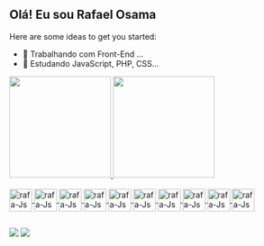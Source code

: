 ## Olá! Eu sou Rafael Osama

Here are some ideas to get you started:

- 🔭 Trabalhando com Front-End ...
- 🌱 Estudando JavaScript, PHP, CSS...

<div>
<a href="https://github.com/RafaelOsama">
<img height="180cm" src="https://github-readme-stats.vercel.app/api?username=RafaelOsama&show_icons=true&theme=dracula&include_all_commits=true&count_private=true"/>
<img height="180cm" src="https://github-readme-stats.vercel.app/api/top-langs/?username=RafaelOsama&layout=compact&langs_count=16&theme=dracula"/>
</div>
<div style="display: inline_block"><br>
<img align="center" alt="rafa-Js" height"30" width="40" src="https://cdn.jsdelivr.net/gh/devicons/devicon/icons/bootstrap/bootstrap-original-wordmark.svg" />
<img align="center" alt="rafa-Js" height"30" width="40" src="https://cdn.jsdelivr.net/gh/devicons/devicon/icons/markdown/markdown-original.svg" />
<img align="center" alt="rafa-Js" height"30" width="40" src="https://cdn.jsdelivr.net/gh/devicons/devicon/icons/mysql/mysql-original-wordmark.svg" />
<img align="center" alt="rafa-Js" height"30" width="40" src="https://cdn.jsdelivr.net/gh/devicons/devicon/icons/php/php-original.svg" />
<img align="center" alt="rafa-Js" height"30" width="40" src="https://cdn.jsdelivr.net/gh/devicons/devicon/icons/photoshop/photoshop-plain.svg" />
<img align="center" alt="rafa-Js" height"30" width="40" src="https://cdn.jsdelivr.net/gh/devicons/devicon/icons/visualstudio/visualstudio-plain.svg" />
<img align="center" alt="rafa-Js" height"30" width="40" src="https://cdn.jsdelivr.net/gh/devicons/devicon/icons/wordpress/wordpress-plain-wordmark.svg" />
<img align="center" alt="rafa-Js" height"30" width="40" src="https://cdn.jsdelivr.net/gh/devicons/devicon/icons/css3/css3-plain-wordmark.svg" />
<img align="center" alt="rafa-Js" height"30" width="40" src="https://cdn.jsdelivr.net/gh/devicons/devicon/icons/git/git-plain.svg" />
<img align="center" alt="rafa-Js" height"30" width="40" src="https://cdn.jsdelivr.net/gh/devicons/devicon/icons/github/github-original.svg" />

##

<div>
<a href="https://instagram.com/rafaelalencar" target="_blank"><img src="https://img.shields.io/badge/Instagram-E4405F?style=for-the-badge&logo=instagram&logoColor=white" target="_blank"></a>
<a href="https://facebook.com/rafaelalencar" target="_blank"><img src="https://img.shields.io/badge/Facebook-1877F2?style=for-the-badge&logo=facebook&logoColor=white" target="_blank"></a>
<div/>

